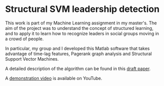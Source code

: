 # Structural SVM leadership detection

This work is part of my Machine Learning assignment in my master's. The aim of the project was to understand the concept of structured learning, and to apply it to learn how to recognize leaders in social groups moving in a crowd of people.

In particular, my group and I developed this Matlab software that takes advantage of time-lag features, Pagerank graph analysis and Structural Support Vector Machines. 

A detailed description of the algorithm can be found in this [draft paper](http://www.davideabati.com/resources/leaders.pdf).

A [demonstration video](https://youtu.be/XRNe_qRAifk) is available on YouTube.
